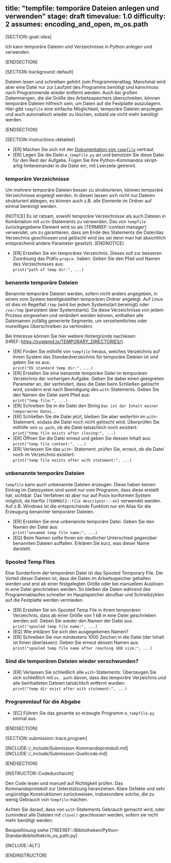 title: "tempfile: temporäre Dateien anlegen und verwenden"
stage: draft
timevalue: 1.0
difficulty: 2
assumes: encoding_and_open, m_os.path
---

[SECTION::goal::idea]

Ich kann temporäre Dateien und Verzeichnisse in Python anlegen und verwenden.

[ENDSECTION]

[SECTION::background::default]

Dateien lesen und schreiben gehört zum Programmieralltag. Manchmal wird aber eine Datei nur 
zur Laufzeit des Programms benötigt und kann/muss nach Programmende wieder entfernt werden. Auch 
bei großen Datenmengen, die die Größe des Arbeitsspeichers überschreiten, können temporäre Dateien 
hilfreich sein, um Daten auf die Festplatte auszulagern. Hier gibt `tempfile` eine einfache 
Möglichkeit, temporäre Dateien anzulegen und auch automatisch wieder zu löschen, sobald sie 
nicht mehr benötigt werden.

[ENDSECTION]

[SECTION::instructions::detailed]

- [ER] Machen Sie sich mit der [Dokumentation von `tempfile`](https://docs.python.org/3/library/tempfile.html#tempfile.mkstemp)
  vertraut.
- [ER] Legen Sie die Datei `m_tempfile.py` an und benutzen Sie diese Datei für den Rest der 
  Aufgabe. 
  Fügen Sie ihre Python-Kommandos skript-artig hintereinander in die Datei ein, mit Leerzeile 
  getrennt.

### temporäre Verzeichnisse

Um mehrere temporäre Dateien besser zu strukturieren, können temporäre Verzeichnisse angelegt 
werden. In diesen lassen sich nicht nur Dateien strukturiert ablegen, es können auch z.B. alle 
Elemente im Ordner auf einmal bereinigt werden.

[NOTICE]
Es ist ratsam, sowohl temporäre Verzeichnisse als auch Dateien in Kombination mit 
`with`-Statements zu verwenden. Das von `tempfile` zurückgegebene Element wird so als 
[TERMREF::context manager] verwendet, um zu garantieren, dass am Ende des Statements die 
Datei/das Verzeichnis geschlossen und gelöscht wird (es sei denn man hat absichtlich 
entsprechend andere Parameter gesetzt).
[ENDNOTICE]

- [ER] Erstellen Sie ein temporäres Verzeichnis. Dieses soll zur besseren Zuordnung das Präfix 
  `propra-` haben. Geben Sie den Pfad und Namen des Verzeichnisses aus:  
  `print("path of temp dir:", ...)`

### benannte temporäre Dateien

Benannte temporäre Dateien werden, sofern nicht anders angegeben, in einem vom System 
bereitgestellten temporären Ordner angelegt. Auf Linux ist dies im Regelfall `/tmp` (wird bei jedem 
Systemstart bereinigt) oder `/var/tmp` (persistent über Systemstarts). Da diese Verzeichnisse von 
jedem Prozess eingesehen und verändert werden können, enthalten alle Dateinamen zufällig 
generierte Segmente, um versehentliches oder mutwilliges Überschreiben zu verhindern.

Bei Interesse können Sie hier weitere Hintergründe nachlesen: 
[HREF::https://systemd.io/TEMPORARY_DIRECTORIES/].

- [ER] Finden Sie mithilfe von `tempfile` heraus, welches Verzeichnis auf ihrem System das 
  Standardverzeichnis für temporäre Dateien ist und geben Sie es aus:  
  `print("OS standard temp dir:", ...)`
- [ER] Erstellen Sie eine benannte temporäre Datei im temporären Verzeichnis der vorherigen 
  Aufgabe. Geben Sie dabei einen geeigneten Parameter an, der verhindert, dass die Datei beim 
  Schließen gelöscht wird, sondern erst nach Beendigung des `with`-Statements. Geben Sie den 
  Namen der Datei samt Pfad aus:  
  `print("temp file:", ...)`
- [ER] Schreiben Sie in die Datei den String `Das ist der Inhalt meiner temporaeren Datei.`.
- [ER] Schließen Sie die Datei jetzt, bleiben Sie aber weiterhin im `with`-Statement, sodass die 
  Datei noch nicht gelöscht wird. Überprüfen Sie mithilfe von `os.path`, ob die Datei tatsächlich 
  noch existiert:  
  `print("temp file exists after closing:", ...)`
- [ER] Öffnen Sie die Datei erneut und geben Sie dessen Inhalt aus:  
  `print("temp file content:", ...)`  
- [ER] Verlassen Sie das `with`- Statement. prüfen Sie, erneut, ob die Datei noch im Verzeichnis 
  existiert:  
  `print("temp file exists after with statement:", ...)`

### unbenannte temporäre Dateien

`tempfile` kann auch unbenannte Dateien erzeugen. Diese haben keinen Eintrag im Dateisystem sind 
somit nur vom Programm, dass diese erstellt hat, sichtbar. Das Verfahren ist aber nur auf Posix 
konformen System möglich, da hierfür `[TERMREF2::file descriptor::-en]` verwendet werden. Auf z.B. 
Windows ist die entsprechende Funktion nur ein Alias für die Erzeugung benannter temporärer Dateien.

- [ER] Erstellen Sie eine unbenannte temporäre Datei. Geben Sie den Namen der Datei aus:  
  `print("unnamed temp file name:", ...)`
- [EQ] Beim Namen sollte Ihnen ein deutlicher Unterschied gegenüber benannten Dateien auffallen. 
  Erklären Sie kurz, was dieser Name darstellt.

### Spooled Temp Files

Eine Sonderform der temporären Datei ist das Spooled Temporary File. Der Vorteil dieser Dateien ist,
dass die Daten im Arbeitsspeicher gehalten werden und erst ab einer festgelegten Größe oder bei 
manuellem Auslösen in eine Datei geschrieben werden. So bleiben die Daten während des 
Programmablaufes schneller im Hauptspeicher abrufbar und Schreibzyklen auf die Festplatte werden 
vermieden.

- [ER] Erstellen Sie ein Spooled Temp File in ihrem temporären Verzeichnis, dass ab einer Größe von 
  1 kB in eine Datei geschrieben werden soll. Geben Sie wieder den Namen der Datei aus:  
  `print("spooled temp file name:", ...)`
- [EQ] Wie erklären Sie sich den ausgegebenen Namen?
- [ER] Schreiben Sie nun mindestens 1000 Zeichen in die Datei (der Inhalt ist Ihnen überlassen). 
  Geben Sie erneut dessen Namen aus:  
  `print("spooled temp file name after reaching 1KB size:", ...)`

### Sind die temporären Dateien wieder verschwunden?

- [ER] Verlassen Sie schließlich alle `with`-Statements. Überzeugen Sie sich schließlich mit `os.
  path` davon, dass das temporäre Verzeichnis und alle beinhalteten Dateien tatsächlich entfernt 
  wurden:  
  `print("temp dir exist after with statement:", ...)`

### Programmlauf für die Abgabe

- [EC] Führen Sie das gesamte so erzeugte Programm `m_tempfile.py` einmal aus.

[ENDSECTION]

[SECTION::submission::trace,program]

[INCLUDE::/_include/Submission-Kommandoprotokoll.md]
[INCLUDE::/_include/Submission-Quellcode.md]

[ENDSECTION]

[INSTRUCTOR::Codedurchsicht]

Den Code lesen und manuell auf Richtigkeit prüfen.
Das Kommandoprotokoll zur Unterstützung heranziehen.
Klare Defekte und sehr ungünstige Konstruktionen zurückweisen,
insbesondere solche, die zu wenig Gebrauch von `tempfile` machen.

Achten Sie darauf, dass von `with`-Statements Gebrauch gemacht wird, oder zumindest alle Dateien 
mit `close()` geschlossen werden, sofern sie nicht mehr benötigt werden.

Beispiellösung siehe [TREEREF::/Bibliotheken/Python-Standardbibliothek/m_os_path.py]

[INCLUDE::ALT:]

[ENDINSTRUCTOR]
